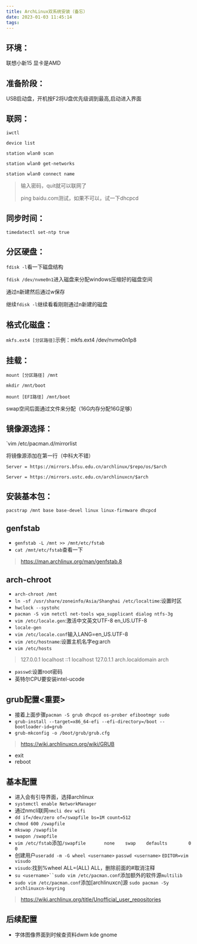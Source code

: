 ```yaml
---
title: ArchLinux双系统安装（备忘）
date: 2023-01-03 11:45:14
tags:
---
```

## 环境：

联想小新15 显卡是AMD

## 准备阶段：

USB启动盘，开机按F2将U盘优先级调到最高,启动进入界面

## 联网：

`iwctl`

`device list`

`station wlan0 scan `

`station wlan0 get-networks`

`station wlan0 connect name`

> 输入密码，quit就可以联网了
>
> ping baidu.com测试，如果不可以，试一下dhcpcd

## 同步时间：

`timedatectl set-ntp true`

## 分区硬盘：

`fdisk -l`看一下磁盘结构

`fdisk /dev/nvme0n1`进入磁盘来分配windows压缩好的磁盘空间

通过n新建然后通过w保存

继续`fdisk -l`继续看看刚刚通过n新建的磁盘

## 格式化磁盘：

`mkfs.ext4 [分区路径]`示例：mkfs.ext4 /dev/nvme0n1p8

## 挂载：

`mount [分区路径] /mnt`

`mkdir /mnt/boot`

`mount [EFI路径] /mnt/boot`

swap空间后面通过文件来分配（16G内存分配16G足够）

## 镜像源选择：

`vim /etc/pacman.d/mirrorlist 

将镜像源添加在第一行（中科大不错）

`Server = https://mirrors.bfsu.edu.cn/archlinux/$repo/os/$arch`

`Server = https://mirrors.ustc.edu.cn/archlinuxcn/$arch`

## 安装基本包：
```
pacstrap /mnt base base-devel linux linux-firmware dhcpcd
```
## genfstab
* `genfstab -L /mnt >> /mnt/etc/fstab`
* `cat /mnt/etc/fstab`查看一下
> https://man.archlinux.org/man/genfstab.8
## arch-chroot
* `arch-chroot /mnt`
* `ln -sf /usr/share/zoneinfo/Asia/Shanghai /etc/localtime`:设置时区
* `hwclock --systohc`
* `pacman -S vim netctl net-tools wpa_supplicant dialog ntfs-3g` 
* `vim /etc/locale.gen`:激活中文英文UTF-8 en_US.UTF-8
* `locale-gen`
* `vim /etc/locale.conf`输入LANG=en_US.UTF-8
* `vim /etc/hostname`:设置主机名字eg:arch
* `vim /etc/hosts`
> 127.0.0.1 localhost
> ::1 localhost
> 127.0.1.1 arch.localdomain arch 
* `passwd`:设置root密码
* 英特尔CPU要安装intel-ucode
## grub配置<重要>
* 接着上面步骤`pacman -S grub dhcpcd os-prober efibootmgr sudo`
* `grub-install --target=x86_64-efi --efi-directory=/boot --bootloader-id=grub`
* `grub-mkconfig -o /boot/grub/grub.cfg`
> https://wiki.archlinuxcn.org/wiki/GRUB  
* exit
* reboot
## 基本配置
* 进入会有引导界面，选择archlinux
* `systemctl enable NetworkManager`
* 通过nmcli联网`nmcli dev wifi`
* `dd if=/dev/zero of=/swapfile bs=1M count=512`
* `chmod 600 /swapfile`
* `mkswap /swapfile`
* `swapon /swapfile`
* `vim /etc/fstab`添加`/swapfile       none    swap    defaults        0       0`
* 创建用户`useradd -m -G wheel <username>` `passwd <username>` `EDITOR=vim visudo`
* `visudo`:找到%wheel ALL=(ALL) ALL，删除前面的#取消注释 
* `su <username>``sudo vim /etc/pacman.conf`添加额外的软件源`multilib`
* `sudo vim /etc/pacman.conf`添加[archlinuxcn]源 `sudo pacman -Sy archlinuxcn-keyring`
> https://wiki.archlinux.org/title/Unofficial_user_repositories
## 后续配置
* 字体图像界面到时候查资料dwm kde gnome 


